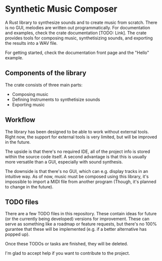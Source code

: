 # Synthetic Music Composer

A Rust library to synthesize sounds and to create music from scratch. There is
no GUI, melodies are written out programmatically. For documentation and
examples, check the crate documentation [TODO: Link]. The crate provides tools
for composing music, synthetisizing sounds, and exporting the results into a
WAV file.

For getting started, check the documentation front page and the "Hello" example.

## Components of the library

The crate consists of three main parts:

- Composing music
- Defining Instruments to synthetisize sounds
- Exporting music

## Workflow

The library has been designed to be able to work without external tools. Right
now, the support for external tools is very limited, but will be improved in the
future.

The upside is that there's no required IDE, all of the project info is stored
within the source code itself. A second advantage is that this is usually more
versatile than a GUI, especially with sound synthesis.

The downside is that there's no GUI, which can e.g. display tracks in an
intuitive way. As of now, music must be composed using this library, it's
impossible to import a MIDI file from another program (Though, it's planned
to change in the future).

## TODO files

There are a few TODO files in this repository. These contain ideas for future
(or the currently being developed) versions for improvement. These can serve
as something like a roadmap or feature requests, but there's no 100% gurantee
that these will be implemented (e.g. if a better alternative has popped up).

Once these TODOs or tasks are finished, they will be deleted.

I'm glad to accept help if you want to contribute to the project.
